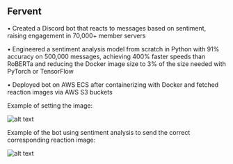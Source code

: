 ## Fervent

• Created a Discord bot that reacts to messages based on sentiment, raising engagement in 70,000+ member servers

• Engineered a sentiment analysis model from scratch in Python with 91% accuracy on 500,000 messages, achieving 400%
faster speeds than RoBERTa and reducing the Docker image size to 3% of the size needed with PyTorch or TensorFlow

• Deployed bot on AWS ECS after containerizing with Docker and fetched reaction images via AWS S3 buckets

Example of setting the image:

![alt text](https://raw.githubusercontent.com/kevxemail/fervent/main/example1.png)

Example of the bot using sentiment analysis to send the correct corresponding reaction image:

![alt text](https://raw.githubusercontent.com/kevxemail/fervent/main/example2.png)
